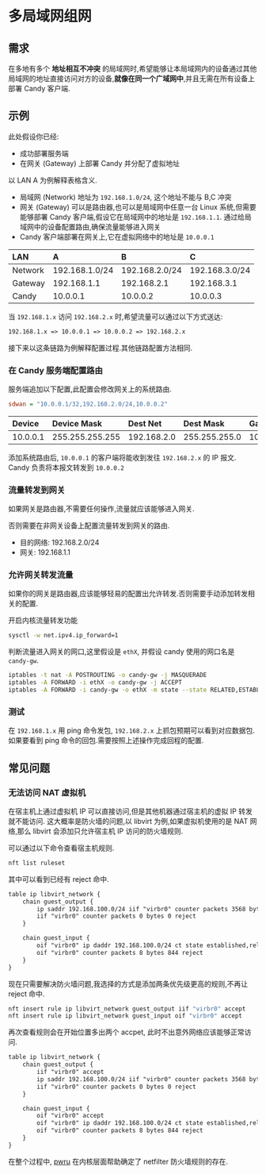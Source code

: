 # 多局域网组网

## 需求

在多地有多个 __地址相互不冲突__ 的局域网时,希望能够让本局域网内的设备通过其他局域网的地址直接访问对方的设备,__就像在同一个广域网中__,并且无需在所有设备上部署 Candy 客户端.

## 示例

此处假设你已经:

- 成功部署服务端
- 在网关 (Gateway) 上部署 Candy 并分配了虚拟地址

以 LAN A 为例解释表格含义.

- 局域网 (Network) 地址为 `192.168.1.0/24`, 这个地址不能与 B,C 冲突
- 网关 (Gateway) 可以是路由器,也可以是局域网中任意一台 Linux 系统,但需要能够部署 Candy 客户端,假设它在局域网中的地址是 `192.168.1.1`. 通过给局域网中的设备配置路由,确保流量能够进入网关
- Candy 客户端部署在网关上,它在虚拟网络中的地址是 `10.0.0.1`

| LAN     | A              | B              | C              |
| :------ | :------------- | :------------- | :------------- |
| Network | 192.168.1.0/24 | 192.168.2.0/24 | 192.168.3.0/24 |
| Gateway | 192.168.1.1    | 192.168.2.1    | 192.168.3.1    |
| Candy   | 10.0.0.1       | 10.0.0.2       | 10.0.0.3       |

当 `192.168.1.x` 访问 `192.168.2.x` 时,希望流量可以通过以下方式送达:

```txt
192.168.1.x => 10.0.0.1 => 10.0.0.2 => 192.168.2.x
```

接下来以这条链路为例解释配置过程.其他链路配置方法相同.

### 在 Candy 服务端配置路由

服务端追加以下配置,此配置会修改网关上的系统路由.

```ini
sdwan = "10.0.0.1/32,192.168.2.0/24,10.0.0.2"
```

| Device   | Device Mask     | Dest Net    | Dest Mask     | Gateway  |
| :------- | :-------------- | :---------- | :------------ | :------- |
| 10.0.0.1 | 255.255.255.255 | 192.168.2.0 | 255.255.255.0 | 10.0.0.2 |

添加系统路由后, `10.0.0.1` 的客户端将能收到发往 `192.168.2.x` 的 IP 报文. Candy 负责将本报文转发到 `10.0.0.2`

### 流量转发到网关

如果网关是路由器,不需要任何操作,流量就应该能够进入网关.

否则需要在非网关设备上配置流量转发到网关的路由.

- 目的网络: 192.168.2.0/24
- 网关: 192.168.1.1
  
### 允许网关转发流量

如果你的网关是路由器,应该能够轻易的配置出允许转发.否则需要手动添加转发相关的配置.

开启内核流量转发功能

```bash
sysctl -w net.ipv4.ip_forward=1
```

判断流量进入网关的网口,这里假设是 `ethX`, 并假设 candy 使用的网口名是 `candy-gw`.

```bash
iptables -t nat -A POSTROUTING -o candy-gw -j MASQUERADE
iptables -A FORWARD -i ethX -o candy-gw -j ACCEPT
iptables -A FORWARD -i candy-gw -o ethX -m state --state RELATED,ESTABLISHED -j ACCEPT
```

### 测试

在 `192.168.1.x` 用 ping 命令发包, `192.168.2.x` 上抓包预期可以看到对应数据包.
如果要看到 ping 命令的回包.需要按照上述操作完成回程的配置.

## 常见问题

### 无法访问 NAT 虚拟机

在宿主机上通过虚拟机 IP 可以直接访问,但是其他机器通过宿主机的虚拟 IP 转发就不能访问.
这大概率是防火墙的问题,以 libvirt 为例,如果虚拟机使用的是 NAT 网络,那么 libvirt 会添加只允许宿主机 IP 访问的防火墙规则.

可以通过以下命令查看宿主机规则.

```bash
nft list ruleset
```

其中可以看到已经有 reject 命中.

```txt
table ip libvirt_network {
    chain guest_output {
        ip saddr 192.168.100.0/24 iif "virbr0" counter packets 3568 bytes 541261 accept
        iif "virbr0" counter packets 0 bytes 0 reject
    }

    chain guest_input {
        oif "virbr0" ip daddr 192.168.100.0/24 ct state established,related counter packets 3237 bytes 290974 accept
        oif "virbr0" counter packets 8 bytes 844 reject
    }
}
```

现在只需要解决防火墙问题,我选择的方式是添加两条优先级更高的规则,不再让 reject 命中.

```bash
nft insert rule ip libvirt_network guest_output iif "virbr0" accept
nft insert rule ip libvirt_network guest_input oif "virbr0" accept
```

再次查看规则会在开始位置多出两个 accpet, 此时不出意外网络应该能够正常访问.

```txt
table ip libvirt_network {
    chain guest_output {
        iif "virbr0" accept
        ip saddr 192.168.100.0/24 iif "virbr0" counter packets 3568 bytes 541261 accept
        iif "virbr0" counter packets 0 bytes 0 reject
    }

    chain guest_input {
        oif "virbr0" accept
        oif "virbr0" ip daddr 192.168.100.0/24 ct state established,related counter packets 3237 bytes 290974 accept
        oif "virbr0" counter packets 8 bytes 844 reject
    }
}
```

在整个过程中, [pwru](https://github.com/cilium/pwru) 在内核层面帮助确定了 netfilter 防火墙规则的存在.
